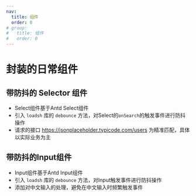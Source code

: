 ```yaml
---
nav:
  title: 组件
  order: 0
# group:
#   title: 组件
#   order: 0
---
```

# 封装的日常组件
## 带防抖的 Selector 组件
  - Select组件基于Antd Select组件
  - 引入 `loadsh` 库的 `debounce` 方法，对Select的`onSearch`的触发事件进行防抖操作
  - 请求的接口 https://jsonplaceholder.typicode.com/users 为精准匹配，具体以实际业务为主

<code src="./Selector/index.tsx"></code>

## 带防抖的Input组件
  - Input组件基于Antd Input组件
  - 引入 `loadsh` 库的 `debounce` 方法，对Input触发事件进行防抖操作
  - 添加对中文输入的处理，避免在中文输入时频繁触发事件

<code src="./Input/index.tsx"></code>

## 

<code src="./EllipsisText/index.tsx"></code>  